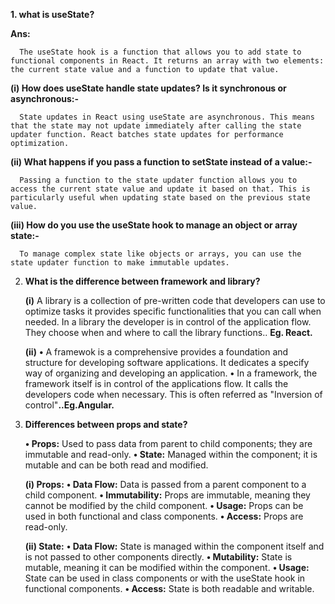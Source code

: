 **1.  what is useState?**

**Ans:** 

      The useState hook is a function that allows you to add state to functional components in React. It returns an array with two elements: the current state value and a function to update that value.

**(i) How does useState handle state updates? Is it synchronous or asynchronous:-**
      
      State updates in React using useState are asynchronous. This means that the state may not update immediately after calling the state updater function. React batches state updates for performance optimization.

**(ii) What happens if you pass a function to setState instead of a value:-**

      Passing a function to the state updater function allows you to access the current state value and update it based on that. This is particularly useful when updating state based on the previous state value.

**(iii) How do you use the useState hook to manage an object or array state:-**

      To manage complex state like objects or arrays, you can use the state updater function to make immutable updates.


2.   **What is the difference between framework and library?**

       **(i)**  A library is a collection of pre-written code that developers can use to optimize tasks it provides specific functionalities that you can call when needed. In a library the developer is in control of the application flow. They choose when and where to call the library functions.. **Eg. React.**
      
       **(ii)** **•** A framewok is a comprehensive provides a foundation and structure for developing software applications. It dedicates a specify way of organizing and developing an application. 
       **•** In a framework, the framework itself is in control of the applications flow. It calls the developers code when necessary. This is often referred as "Inversion of control"**..Eg.Angular.**


3.    **Differences between props and state?**             

      **• Props:** Used to pass data from parent to child components; they are immutable and read-only.
      **• State:** Managed within the component; it is mutable and can be both read and modified.

      **(i)  Props:**
            **• Data Flow:**  Data is passed from a parent component to a child component.
            **• Immutability:**  Props are immutable, meaning they cannot be modified by the child component.
            **• Usage:**  Props can be used in both functional and class components.
            **• Access:**  Props are read-only.

      **(ii)  State:**
            **• Data Flow:** State is managed within the component itself and is not passed to other components directly.
            **• Mutability:** State is mutable, meaning it can be modified within the component.
            **• Usage:** State can be used in class components or with the useState hook in functional components.
            **• Access:** State is both readable and writable.         
